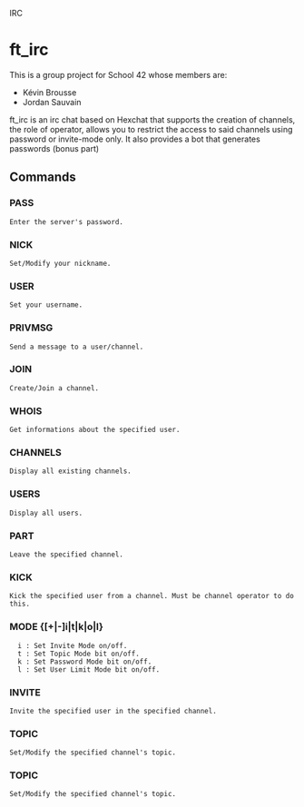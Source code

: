 IRC 

# ft_irc

This is a group project for School 42 whose members are:
- Kévin Brousse
- Jordan Sauvain

ft_irc is an irc chat based on Hexchat that supports the creation of channels, the role of operator, allows you to restrict the access to said channels using password or invite-mode only. It also provides a bot that generates passwords (bonus part)

## Commands

### PASS
```
Enter the server's password.
```
### NICK
```
Set/Modify your nickname.
```
### USER
```
Set your username.
```
### PRIVMSG
```
Send a message to a user/channel.
```
### JOIN
```
Create/Join a channel.
```
### WHOIS
```
Get informations about the specified user.
```
### CHANNELS
```
Display all existing channels.
```
### USERS
```
Display all users.
```
### PART
```
Leave the specified channel.
```
### KICK
```
Kick the specified user from a channel. Must be channel operator to do this.
```
### MODE {[+|-]i|t|k|o|l}
```
  i : Set Invite Mode on/off.
  t : Set Topic Mode bit on/off.
  k : Set Password Mode bit on/off.
  l : Set User Limit Mode bit on/off.
```
### INVITE
```
Invite the specified user in the specified channel.
```
### TOPIC
```
Set/Modify the specified channel's topic.
```
### TOPIC
```
Set/Modify the specified channel's topic.
```
